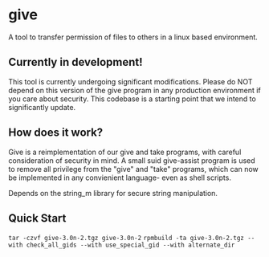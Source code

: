 give
====
A tool to transfer permission of files to others in a linux based environment.

Currently in development!
-------------------------
This tool is currently undergoing significant modifications. Please do NOT
depend on this version of the give program in any production environment if
you care about security. This codebase is a starting point that we intend to
significantly update.

How does it work?
-----------------
Give is a reimplementation of our give and take programs, with careful
consideration of security in mind.  A small suid give-assist program is
used to remove all privilege from the "give" and "take" programs, which
can now be implemented in any convienient language- even as shell scripts.

Depends on the string_m library for secure string manipulation.

Quick Start
-----------

```tar -czvf give-3.0n-2.tgz give-3.0n-2```
```rpmbuild -ta give-3.0n-2.tgz --with check_all_gids --with use_special_gid --with alternate_dir```

